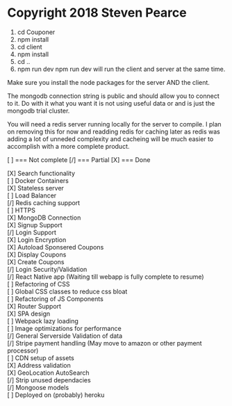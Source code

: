 # Copyright 2018 Steven Pearce

1) cd Couponer
2) npm install
3) cd client
4) npm install
5) cd ..
6) npm run dev
npm run dev will run the client and server at the same time.

Make sure you install the node packages for the server AND the client.

The mongodb connection string is public and should allow you to connect to it. Do with it what you want it is not using useful data or and is just the mongodb trial cluster.

You will need a redis server running locally for the server to compile. I plan on removing this for now and readding redis for caching later as redis was adding a lot of unneded complexity and cacheing will be much easier to accomplish with a more complete product.

[ ] === Not complete
[/] === Partial
[X] === Done

[X] Search functionality <br />
[ ] Docker Containers <br />
[X] Stateless server <br />
[ ] Load Balancer <br />
[/] Redis caching support <br />
[ ] HTTPS <br />
[X] MongoDB Connection <br />
[X] Signup Support <br />
[/] Login Support <br />
[X] Login Encryption <br />
[X] Autoload Sponsered Coupons <br />
[X] Display Coupons <br />
[X] Create Coupons <br />
[/] Login Security/Validation <br />
[/] React Native app (Waiting till webapp is fully complete to resume) <br />
[ ] Refactoring of CSS <br />
[ ] Global CSS classes to reduce css bloat <br />
[ ] Refactoring of JS Components <br />
[X] Router Support <br />
[X] SPA design <br />
[ ] Webpack lazy loading <br />
[ ] Image optimizations for performance <br />
[/] General Serverside Validation of data <br />
[/] Stripe payment handling (May move to amazon or other payment processor) <br />
[ ] CDN setup of assets <br />
[X] Address validation <br />
[X] GeoLocation AutoSearch  <br />
[/] Strip unused dependacies <br />
[/] Mongoose models <br />
[ ] Deployed on (probably) heroku <br />
